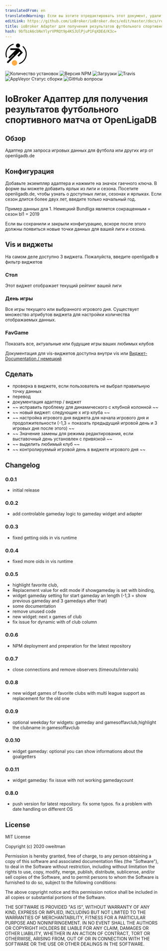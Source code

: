 ```yaml
---
translatedFrom: en
translatedWarning: Если вы хотите отредактировать этот документ, удалите поле «translationFrom», в противном случае этот документ будет снова автоматически переведен
editLink: https://github.com/ioBroker/ioBroker.docs/edit/master/docs/ru/adapterref/iobroker.openligadb/README.md
title: ioBroker Adapter для получения результатов футбольного спортивного матча от OpenLigaDB
hash: 9bfbzA6cbNxYlyrVPRQt9p4KSJUlPjuP1FqXDEd/K3c=
---
```

![логотип](../../../en/adapterref/iobroker.openligadb/admin/openligadb_b.png)

![Количество установок](http://iobroker.live/badges/openligadb-installed.svg)
![Версия NPM](http://img.shields.io/npm/v/iobroker.openligadb.svg)
![Загрузки](https://img.shields.io/npm/dm/iobroker.openligadb.svg)
![Travis](https://img.shields.io/travis/oweitman/ioBroker.openligadb.svg)
![AppVeyor Статус сборки](https://img.shields.io/appveyor/ci/oweitman/iobroker-openligadb.svg)
![GitHub вопросы](https://img.shields.io/github/issues/oweitman/ioBroker.openligadb.svg)

# IoBroker Адаптер для получения результатов футбольного спортивного матча от OpenLigaDB
## Обзор
Адаптер для запроса игровых данных для футбола или других игр от openligadb.de

## Конфигурация
Добавьте экземпляр адаптера и нажмите на значок гаечного ключа. В форме вы можете добавить ярлык из лиги и сезона.
Посетите openligadb.de, чтобы узнать о доступных лигах, сезонах и ярлыках. Если сезон длится более двух лет, введите только начальный год.

Пример данных для 1. Немецкий Bundliga является сокращенным = сезон bl1 = 2019

Если вы сохранили и закрыли конфигурацию, вскоре после этого должны появиться новые точки данных для вашей лиги и сезона.

## Vis и виджеты
На самом деле доступно 3 виджета. Пожалуйста, введите openligadb в фильтр виджетов

### Стол
Этот виджет отображает текущий рейтинг вашей лиги

### День игры
Все игры текущего или выбранного игрового дня. Существует множество атрибутов виджета для настройки количества отображаемых данных.

### FavGame
Показать все, актуальные или будущие игры ваших любимых клубов

Документация для vis-виджетов доступна внутри vis или [Виджет-Documentation / немецкий](https://htmlpreview.github.io/?https://github.com/oweitman/ioBroker.openligadb/blob/master/widgets/openligadb/doc.html)

## Сделать
* проверка в виджете, если пользователь не выбрал правильную точку данных
* перевод
* документация адаптер / виджет
* ~~ исправить проблему для динамического с клубной колонной ~~
* ~~ новый виджет: следующие х игр клуба ~~
* ~~ настройка игрового дня виджета для начала игрового дня и продолжительности (-1,3 = показать предыдущий игровой день и 3 игровых дня после этого) ~~
* ~~ Значение замены для режима редактирования, если выставочный день установлен с привязкой ~~
* ~~ выделить любимый клуб ~~
* ~~ контролируемый игровой день в виджете игрового дня ~~

## Changelog
### 0.0.1
* initial release
### 0.0.2
* add controlable gameday logic to gameday widget and adapter
### 0.0.3
* fixed getting oids in vis runtime
### 0.0.4
* fixed more oids in vis runtime
### 0.0.5
* highlight favorite club, 
* Replacement value for edit mode if showgameday is set with binding, 
* widget gameday setting for start gameday an length (-1,3 = show previous gameday and 3 gamedays after that) 
* some documentation 
* remove unused code
* new widget: next x games of club
* fix issue for dynamic with of club column
### 0.0.6
* NPM deployment and preperation for the latest repository
### 0.0.7
* close connections and remove observers (timeouts/intervals)
### 0.0.8
* new widget games of favorite clubs with multi league support as replacement for the old one
### 0.0.9
* optional weekday for widgets: gameday and gamesoffavclub,highlight the clubname in gamesoffavclub
### 0.0.10
* widget gameday: optional you can show informations about the goalgetters
### 0.0.11
* widget gameday: fix issue with not working gamedaycount
### 0.8.0
* push version for latest repository. fix some typos. fix a problem with date handling on different OS

## License
MIT License

Copyright (c) 2020 oweitman

Permission is hereby granted, free of charge, to any person obtaining a copy
of this software and associated documentation files (the "Software"), to deal
in the Software without restriction, including without limitation the rights
to use, copy, modify, merge, publish, distribute, sublicense, and/or sell
copies of the Software, and to permit persons to whom the Software is
furnished to do so, subject to the following conditions:

The above copyright notice and this permission notice shall be included in all
copies or substantial portions of the Software.

THE SOFTWARE IS PROVIDED "AS IS", WITHOUT WARRANTY OF ANY KIND, EXPRESS OR
IMPLIED, INCLUDING BUT NOT LIMITED TO THE WARRANTIES OF MERCHANTABILITY,
FITNESS FOR A PARTICULAR PURPOSE AND NONINFRINGEMENT. IN NO EVENT SHALL THE
AUTHORS OR COPYRIGHT HOLDERS BE LIABLE FOR ANY CLAIM, DAMAGES OR OTHER
LIABILITY, WHETHER IN AN ACTION OF CONTRACT, TORT OR OTHERWISE, ARISING FROM,
OUT OF OR IN CONNECTION WITH THE SOFTWARE OR THE USE OR OTHER DEALINGS IN THE
SOFTWARE.